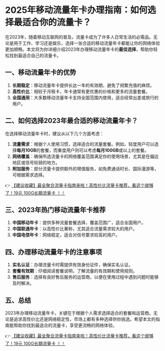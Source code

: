 # 2025年移动流量年卡办理指南：如何选择最适合你的流量卡？

在2023年，随着移动互联网的普及，流量卡成为了许多人日常生活的必需品。无论是用于工作、学习还是娱乐，选择一张合适的移动流量年卡都能让你的网络体验更加顺畅。本文将为你详细介绍2023年办理移动流量年卡的**最佳选择**，帮助你轻松找到最适合自己的流量卡。

## 一、移动流量年卡的优势

1. **长期稳定**：移动流量年卡提供长达一年的有效期，避免了频繁充值的麻烦。
2. **高性价比**：相较于月租卡，年卡通常有更优惠的价格和更多的流量套餐。
3. **全国通用**：大多数移动流量年卡支持全国范围内使用，适合经常出差或旅行的用户。

## 二、如何选择2023年最合适的移动流量年卡？

在选择移动流量年卡时，建议从以下几个方面考虑：

1. **流量需求**：根据个人使用习惯，选择适合的流量套餐。例如，轻度用户可以选择**每月10GB**的套餐，而重度用户则可以考虑**每月100GB**或以上的套餐。
2. **网络覆盖**：确保所选流量卡的网络覆盖范围满足你的使用场景，尤其是在偏远地区或信号较弱的地方。
3. **附加服务**：部分流量卡提供额外的增值服务，如免费通话时长、国际漫游等，可根据需求选择。

👉 [【建议收藏】最全聚合流量卡指南来啦！高性价比流量卡推荐，看这个就够了！19元 100G长期流量卡 ！！](https://bit.ly/Liuliangka)

## 三、2023年热门移动流量年卡推荐

1. **中国移动年卡**：提供多种流量套餐选择，覆盖范围广，适合全国用户。
2. **中国联通年卡**：以高性价比著称，尤其适合流量需求较大的用户。
3. **中国电信年卡**：网络稳定，适合对信号要求较高的用户。

## 四、办理移动流量年卡的注意事项

1. **实名认证**：办理流量卡时需提供有效身份证件，确保实名认证。
2. **套餐有效期**：仔细阅读套餐说明，了解流量的有效期和使用规则。
3. **售后服务**：选择有良好售后服务的运营商，以便在使用过程中遇到问题时能够及时解决。

## 五、总结

2023年办理移动流量年卡，关键在于根据个人需求选择适合的套餐和运营商。无论是追求高性价比还是网络稳定性，市场上都有多种选择供你挑选。希望本文的指南能帮助你找到最适合的流量卡，享受更流畅的网络体验。

👉 [【建议收藏】最全聚合流量卡指南来啦！高性价比流量卡推荐，看这个就够了！19元 100G长期流量卡 ！！](https://bit.ly/Liuliangka)